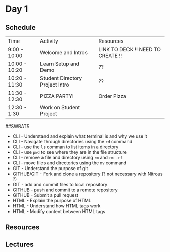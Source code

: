 # Day 1

## Schedule

<table>
    <tr>
        <td>Time</td>
        <td>Activity</td>
        <td>Resources</td>
    </tr>
    <tr>
        <td>9:00 - 10:00</td>
        <td> Welcome and Intros</td>
        <td> LINK TO DECK  !! NEED TO CREATE !!</td>
    </tr>
    <tr>
        <td>10:00 - 10:20</td>
        <td> Learn Setup and Demo</td>
        <td> ??</td>
    </tr>
    <tr>
        <td>10:20 - 11:30</td>
        <td> Student Directory Project Intro </td>
        <td> ??</td>
    <tr>
        <td>11:30 - 12:30</td>
        <td> PIZZA PARTY! </td>
        <td> Order Pizza </td>
    </tr>
    <tr>
        <td>12:30 - 1:30</td>
        <td> Work on Student Project </td>
        <td> </td>
    </tr>
</table>

##SWBATS
+ CLI - Understand and explain what terminal is and why we use it
+ CLI - Navigate through directories using the `cd` command
+ CLI - use the `ls` comman to list items in a directory
+ CLI - use `pwd` to see where they are in the file structure
+ CLI - remove a file and directory using `rm` and `rm -rf`
+ CLI - move files and directories using the `mv` command
+ GIT - Understand the purpose of git
+ GITHUB/GIT - Fork and clone a repository (? not necessary with Nitrous ?)
+ GIT - add and commit files to local repository
+ GITHUB - push and commit to a remote repository
+ GITHUB - Submit a pull request
+ HTML - Explain the purpose of HTML
+ HTML - Understand how HTML tags work
+ HTML - Modify content between HTML tags


## Resources

## Lectures
